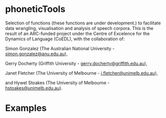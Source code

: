 # phoneticTools

Selection of functions (these functions are under development.) to facilitate data wrangling, visualisation and analysis of speech corpora. This is the result of an ARC-funded project under the Centre of Excelence for the Dynamics of Language (CoEDL), with the collaboration of:

Simon Gonzalez (The Australian National University - simon.gonzalez@anu.edu.au),

Gerry Docherty (Griffith University - gerry.docherty@griffith.edu.au),

Janet Fletcher (The University of Melbourne - j.fletcher@unimelb.edu.au),

and Hywel Stoakes (The University of Melbourne - hstoakes@unimelb.edu.au).


# Examples
